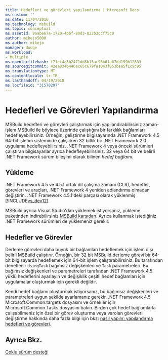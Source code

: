 ```yaml
---
title: Hedefleri ve görevleri yapılandırma | Microsoft Docs
ms.custom: ''
ms.date: 11/04/2016
ms.technology: msbuild
ms.topic: conceptual
ms.assetid: 9aabe67a-1720-4bbf-80d3-822b3ccf75c0
author: mikejo5000
ms.author: mikejo
manager: douge
ms.workload:
- multiple
ms.openlocfilehash: f71ef4a5b2471dd8b15ac96b61a67dd159b12833
ms.sourcegitcommit: 42ea834b446ac65c679fa1043f853bea5f1c9c95
ms.translationtype: MT
ms.contentlocale: tr-TR
ms.lasthandoff: 04/19/2018
ms.locfileid: "31570297"
---
```

# <a name="configuring-targets-and-tasks"></a>Hedefleri ve Görevleri Yapılandırma
MSBuild hedefleri ve görevleri çalıştırmak için yapılandırabilirsiniz zaman-işlem MSBuild ile böylece üzerinde çalıştığını bir farklılık bağlamları hedefleyebilirsiniz. Örneğin, geliştirme bilgisayarında .NET Framework 4.5 64-bit işletim sisteminde çalışırken 32 bitlik bir .NET Framework 2.0 uygulama hedefleyebilirsiniz. .NET Framework 4 veya önceki sürümleri çalıştıran bilgisayarlar ayrıca hedefleyebilirsiniz. 32 veya 64 bit ve belirli .NET Framework sürüm bileşimi olarak bilinen *hedef bağlamı*.  
  
## <a name="installation"></a>Yükleme  
 .NET Framework 4.5 ve 4.5.1 ortak dil çalışma zamanı (CLR), hedefler, görevleri ve araçları, .NET Framework 4 yeniden adlandırma olmadan değiştirin. .NET Framework 4.5.1'deki parçası olarak yüklenmiş [!INCLUDE[vs_dev12](../extensibility/includes/vs_dev12_md.md)].  
  
 MSBuild ayrıca Visual Studio'dan yüklemek istiyorsanız, yükleme paketinden indirebilirsiniz [MSBuild karşıdan](http://go.microsoft.com/fwlink/?LinkId=309745). Ayrıca kullanmak istediğiniz .NET Framework sürümleri de yüklemeniz gerekir.  
  
## <a name="targets-and-tasks"></a>Hedefler ve Görevler  
 Derleme görevleri daha büyük bir bağlamları hedeflemek için işlem dışı belirli MSBuild çalıştırır.  Örneğin, bir 32 bit MSBuild derleme görevi bir 64-bit bilgisayarda hedeflemek için 64-bit işlem çalıştırabilirsiniz. Bu tarafından denetlenir `UsingTask` bağımsız değişkenleri ve `Task` parametreleri. Bu bağımsız değişkenleri ve parametreleri tarafından .NET Framework 4.5 yüklü hedeflerini ayarlayın ve değişiklik çeşitli hedef bağlamları için uygulamalar oluşturmak için gerekli değildir.  
  
 Kendi hedef bağlamı oluşturmak istiyorsanız, bu bağımsız değişkenleri ve parametreleri uygun şekilde ayarlamanız gerekir. .NET Framework 4.5 Microsoft.Common.targets dosyasını ve örnekler için Microsoft.Common.Tasks dosyasını bakın.  Birden çok hedef bağlamlarla çalışabilmeniz için özel bir görev oluşturma veya varolan görevleri değiştirme hakkında daha fazla bilgi için bkz: [nasıl yapılır: yapılandırma hedefleri ve görevleri](../msbuild/how-to-configure-targets-and-tasks.md).  
  
## <a name="see-also"></a>Ayrıca Bkz.  
 [Çoklu sürüm desteği](../msbuild/msbuild-multitargeting-overview.md)